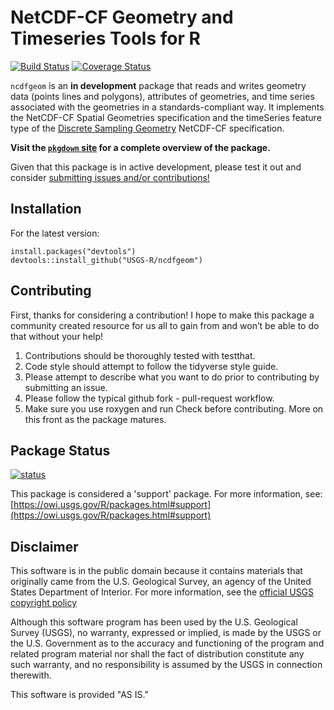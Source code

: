 NetCDF-CF Geometry and Timeseries Tools for R
===
[![Build Status](https://travis-ci.org/USGS-R/ncdfgeom.svg)](https://travis-ci.org/USGS-R/ncdfgeom) [![Coverage Status](https://coveralls.io/repos/github/USGS-R/ncdfgeom/badge.svg?branch=master)](https://coveralls.io/github/USGS-R/ncdfgeom?branch=master)

`ncdfgeom` is an **in development** package that reads and writes geometry data (points lines and polygons), attributes of geometries, and time series associated with the geometries in a standards-compliant way. It implements the NetCDF-CF Spatial Geometries specification and the timeSeries feature type of the [Discrete Sampling Geometry](http://cfconventions.org/cf-conventions/cf-conventions.html#discrete-sampling-geometries) NetCDF-CF specification. 

**Visit the [`pkgdown` site](http://usgs-r.github.io/ncdfgeom/dev/articles/ncdfgeom.html) for a complete overview of the package.**

Given that this package is in active development, please test it out and consider [submitting issues and/or contributions!](https://github.com/USGS-R/ncdfgeom/issues)

## Installation

For the latest version:
```
install.packages("devtools")
devtools::install_github("USGS-R/ncdfgeom")
```

## Contributing

First, thanks for considering a contribution! I hope to make this package a community created resource for us all to gain from and won’t be able to do that without your help!

1. Contributions should be thoroughly tested with testthat.
1. Code style should attempt to follow the tidyverse style guide.
1. Please attempt to describe what you want to do prior to contributing by submitting an issue.
1. Please follow the typical github fork - pull-request workflow.
1. Make sure you use roxygen and run Check before contributing. More on this front as the package matures.

## Package Status

[![status](https://img.shields.io/badge/USGS-Support-yellow.svg)](https://owi.usgs.gov/R/packages.html#support)

This package is considered a 'support' package. For more information, see:
[https://owi.usgs.gov/R/packages.html#support](https://owi.usgs.gov/R/packages.html#support)

## Disclaimer
This software is in the public domain because it contains materials that originally came from the U.S. Geological Survey, an agency of the United States Department of Interior. For more information, see the [official USGS copyright policy](http://www.usgs.gov/visual-id/credit_usgs.html#copyright/ "official USGS copyright policy")

Although this software program has been used by the U.S. Geological Survey (USGS), no warranty, expressed or implied, is made by the USGS or the U.S. Government as to the accuracy and functioning of the program and related program material nor shall the fact of distribution constitute any such warranty, and no responsibility is assumed by the USGS in connection therewith.

This software is provided "AS IS."
